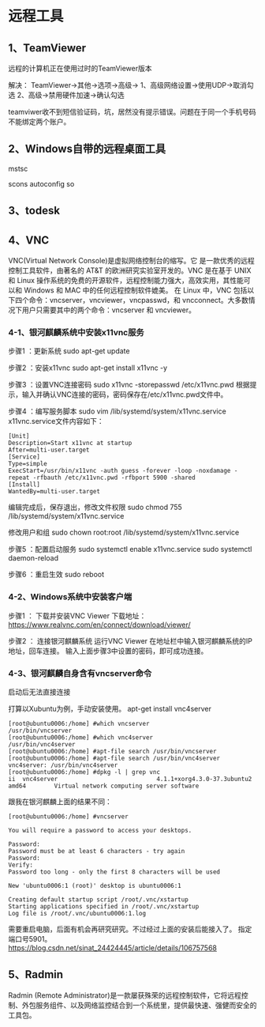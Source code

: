 # 远程工具

## 1、TeamViewer
远程的计算机正在使用过时的TeamViewer版本

解决：
TeamViewer->其他->选项->高级->
1、高级网络设置->使用UDP->取消勾选
2、高级->禁用硬件加速->确认勾选

teamviwer收不到短信验证码，坑，居然没有提示错误。问题在于同一个手机号码不能绑定两个账户。

## 2、Windows自带的远程桌面工具
mstsc

scons
autoconfig
so

## 3、todesk

## 4、VNC
VNC(Virtual Network Console)是虚拟网络控制台的缩写。它 是一款优秀的远程控制工具软件，由著名的 AT&T 的欧洲研究实验室开发的。VNC 是在基于 UNIX 和 Linux 操作系统的免费的开源软件，远程控制能力强大，高效实用，其性能可以和 Windows 和 MAC 中的任何远程控制软件媲美。 在 Linux 中，VNC 包括以下四个命令：vncserver，vncviewer，vncpasswd，和 vncconnect。大多数情况下用户只需要其中的两个命令：vncserver 和 vncviewer。

### 4-1、银河麒麟系统中安装x11vnc服务
步骤1 ：更新系统
sudo apt-get update

步骤2 ：安装x11vnc
sudo apt-get install x11vnc -y

步骤3 ：设置VNC连接密码
sudo x11vnc -storepasswd /etc/x11vnc.pwd
根据提示，输入并确认VNC连接的密码，密码保存在/etc/x11vnc.pwd文件中。

步骤4 ：编写服务脚本
sudo vim /lib/systemd/system/x11vnc.service
x11vnc.service文件内容如下：
```
[Unit]
Description=Start x11vnc at startup
After=multi-user.target
[Service]
Type=simple
ExecStart=/usr/bin/x11vnc -auth guess -forever -loop -noxdamage -repeat -rfbauth /etc/x11vnc.pwd -rfbport 5900 -shared
[Install]
WantedBy=multi-user.target
```
编辑完成后，保存退出，修改文件权限
sudo chmod 755 /lib/systemd/system/x11vnc.service

修改用户和组
sudo chown root:root /lib/systemd/system/x11vnc.service

步骤5 ：配置启动服务
sudo systemctl enable x11vnc.service
sudo systemctl daemon-reload

步骤6 ：重启生效
sudo reboot

### 4-2、Windows系统中安装客户端
步骤1 ： 下载并安装VNC Viewer
下载地址：https://www.realvnc.com/en/connect/download/viewer/

步骤2 ： 连接银河麒麟系统
运行VNC Viewer
在地址栏中输入银河麒麟系统的IP地址，回车连接。
输入上面步骤3中设置的密码，即可成功连接。

### 4-3、银河麒麟自身含有vncserver命令
启动后无法直接连接

打算以Xubuntu为例，手动安装使用。
apt-get install vnc4server
```
[root@ubuntu0006:/home] #which vncserver
/usr/bin/vncserver
[root@ubuntu0006:/home] #which vnc4server
/usr/bin/vnc4server
[root@ubuntu0006:/home] #apt-file search /usr/bin/vncserver
[root@ubuntu0006:/home] #apt-file search /usr/bin/vnc4server
vnc4server: /usr/bin/vnc4server
[root@ubuntu0006:/home] #dpkg -l | grep vnc
ii  vnc4server                            4.1.1+xorg4.3.0-37.3ubuntu2                     amd64        Virtual network computing server software
```

跟我在银河麒麟上面的结果不同：
```
[root@ubuntu0006:/home] #vncserver

You will require a password to access your desktops.

Password:
Password must be at least 6 characters - try again
Password:
Verify:
Password too long - only the first 8 characters will be used

New 'ubuntu0006:1 (root)' desktop is ubuntu0006:1

Creating default startup script /root/.vnc/xstartup
Starting applications specified in /root/.vnc/xstartup
Log file is /root/.vnc/ubuntu0006:1.log
```
需要重启电脑，后面有机会再研究研究。不过经过上面的安装后能接入了。
指定端口号5901。
https://blog.csdn.net/sinat_24424445/article/details/106757568

## 5、Radmin 
Radmin (Remote Administrator)是一款屡获殊荣的远程控制软件，它将远程控制、外包服务组件、以及网络监控结合到一个系统里，提供最快速、强健而安全的工具包。
